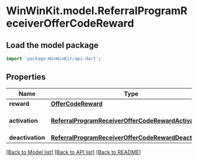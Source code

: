 # WinWinKit.model.ReferralProgramReceiverOfferCodeReward

## Load the model package
```dart
import 'package:WinWinKit/api.dart';
```

## Properties
Name | Type | Description | Notes
------------ | ------------- | ------------- | -------------
**reward** | [**OfferCodeReward**](OfferCodeReward.md) | The reward | 
**activation** | [**ReferralProgramReceiverOfferCodeRewardActivation**](ReferralProgramReceiverOfferCodeRewardActivation.md) | The activation configuration | 
**deactivation** | [**ReferralProgramReceiverOfferCodeRewardDeactivation**](ReferralProgramReceiverOfferCodeRewardDeactivation.md) |  | 

[[Back to Model list]](../README.md#documentation-for-models) [[Back to API list]](../README.md#documentation-for-api-endpoints) [[Back to README]](../README.md)


